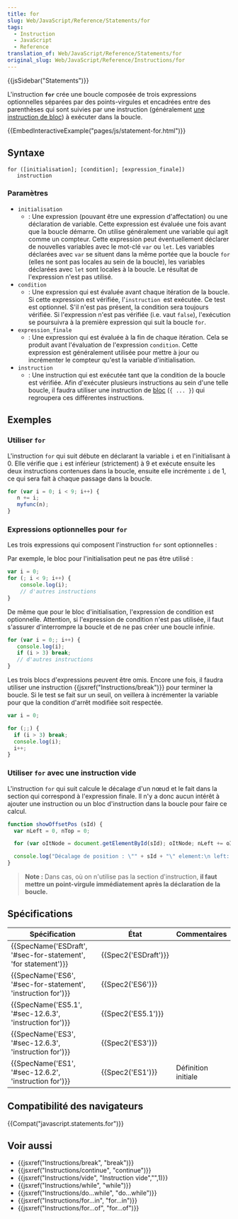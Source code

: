 ```yaml
---
title: for
slug: Web/JavaScript/Reference/Statements/for
tags:
  - Instruction
  - JavaScript
  - Reference
translation_of: Web/JavaScript/Reference/Statements/for
original_slug: Web/JavaScript/Reference/Instructions/for
---
```

{{jsSidebar("Statements")}}

L'instruction **`for`** crée une boucle composée de trois expressions optionnelles séparées par des points-virgules et encadrées entre des parenthèses qui sont suivies par une instruction (généralement [une instruction de bloc](/fr/docs/Web/JavaScript/Reference/Instructions/bloc)) à exécuter dans la boucle.

{{EmbedInteractiveExample("pages/js/statement-for.html")}}

## Syntaxe

    for ([initialisation]; [condition]; [expression_finale])
       instruction

### Paramètres

- `initialisation`
  - : Une expression (pouvant être une expression d'affectation) ou une déclaration de variable. Cette expression est évaluée une fois avant que la boucle démarre. On utilise généralement une variable qui agit comme un compteur. Cette expression peut éventuellement déclarer de nouvelles variables avec le mot-clé `var` ou `let`. Les variables déclarées avec `var` se situent dans la même portée que la boucle `for` (elles ne sont pas locales au sein de la boucle), les variables déclarées avec `let` sont locales à la boucle. Le résultat de l'expression n'est pas utilisé.
- `condition`
  - : Une expression qui est évaluée avant chaque itération de la boucle. Si cette expression est vérifiée, l'`instruction `est exécutée. Ce test est optionnel. S'il n'est pas présent, la condition sera toujours vérifiée. Si l'expression n'est pas vérifiée (i.e. vaut `false`), l'exécution se poursuivra à la première expression qui suit la boucle `for`.
- `expression_finale`
  - : Une expression qui est évaluée à la fin de chaque itération. Cela se produit avant l'évaluation de l'expression `condition`. Cette expression est généralement utilisée pour mettre à jour ou incrémenter le compteur qu'est la variable d'initialisation.
- `instruction`
  - : Une instruction qui est exécutée tant que la condition de la boucle est vérifiée. Afin d'exécuter plusieurs instructions au sein d'une telle boucle, il faudra utiliser une instruction de [bloc](/fr/docs/JavaScript/Rérence_JavaScript/Instructions/block) (`{ ... }`) qui regroupera ces différentes instructions.

## Exemples

### Utiliser `for`

L'instruction `for` qui suit débute en déclarant la variable `i` et en l'initialisant à 0. Elle vérifie que `i` est inférieur (strictement) à 9 et exécute ensuite les deux instructions contenues dans la boucle, ensuite elle incrémente `i` de 1, ce qui sera fait à chaque passage dans la boucle.

```js
for (var i = 0; i < 9; i++) {
   n += i;
   myfunc(n);
}
```

### Expressions optionnelles pour `for`

Les trois expressions qui composent l'instruction `for` sont optionnelles :

Par exemple, le bloc pour l'initialisation peut ne pas être utilisé :

```js
var i = 0;
for (; i < 9; i++) {
    console.log(i);
    // d'autres instructions
}
```

De même que pour le bloc d'initialisation, l'expression de condition est optionnelle. Attention, si l'expression de condition n'est pas utilisée, il faut s'assurer d'interrompre la boucle et de ne pas créer une boucle infinie.

```js
for (var i = 0;; i++) {
   console.log(i);
   if (i > 3) break;
   // d'autres instructions
}
```

Les trois blocs d'expressions peuvent être omis. Encore une fois, il faudra utiliser une instruction {{jsxref("Instructions/break")}} pour terminer la boucle. Si le test se fait sur un seuil, on veillera à incrémenter la variable pour que la condition d'arrêt modifiée soit respectée.

```js
var i = 0;

for (;;) {
  if (i > 3) break;
  console.log(i);
  i++;
}
```

### Utiliser `for` avec une instruction vide

L'instruction `for` qui suit calcule le décalage d'un nœud et le fait dans la section qui correspond à l'expression finale. Il n'y a donc aucun intérêt à ajouter une instruction ou un bloc d'instruction dans la boucle pour faire ce calcul.

```js
function showOffsetPos (sId) {
  var nLeft = 0, nTop = 0;

  for (var oItNode = document.getElementById(sId); oItNode; nLeft += oItNode.offsetLeft, nTop += oItNode.offsetTop, oItNode = oItNode.offsetParent);

  console.log("Décalage de position : \"" + sId + "\" element:\n left: " + nLeft + "px;\n top: " + nTop + "px;");
}
```

> **Note :** Dans cas, où on n'utilise pas la section d'instruction, **il faut mettre un point-virgule immédiatement après la déclaration de la boucle.**

## Spécifications

| Spécification                                                                        | État                         | Commentaires        |
| ------------------------------------------------------------------------------------ | ---------------------------- | ------------------- |
| {{SpecName('ESDraft', '#sec-for-statement', 'for statement')}} | {{Spec2('ESDraft')}} |                     |
| {{SpecName('ES6', '#sec-for-statement', 'instruction for')}}     | {{Spec2('ES6')}}         |                     |
| {{SpecName('ES5.1', '#sec-12.6.3', 'instruction for')}}             | {{Spec2('ES5.1')}}     |                     |
| {{SpecName('ES3', '#sec-12.6.3', 'instruction for')}}             | {{Spec2('ES3')}}         |                     |
| {{SpecName('ES1', '#sec-12.6.2', 'instruction for')}}             | {{Spec2('ES1')}}         | Définition initiale |

## Compatibilité des navigateurs

{{Compat("javascript.statements.for")}}

## Voir aussi

- {{jsxref("Instructions/break", "break")}}
- {{jsxref("Instructions/continue", "continue")}}
- {{jsxref("Instructions/vide", "Instruction vide","",1)}}
- {{jsxref("Instructions/while", "while")}}
- {{jsxref("Instructions/do...while", "do...while")}}
- {{jsxref("Instructions/for...in", "for...in")}}
- {{jsxref("Instructions/for...of", "for...of")}}

